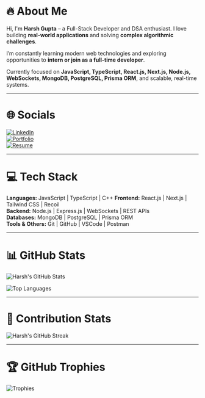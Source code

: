# 🔥 About Me
Hi, I'm **Harsh Gupta** – a Full-Stack Developer and DSA enthusiast. I love building **real-world applications** and solving **complex algorithmic challenges**.  

I’m constantly learning modern web technologies and exploring opportunities to **intern or join as a full-time developer**.  

Currently focused on **JavaScript, TypeScript, React.js, Next.js, Node.js, WebSockets, MongoDB, PostgreSQL, Prisma ORM**, and scalable, real-time systems.  

---

# 🌐 Socials
[![LinkedIn](https://img.shields.io/badge/LinkedIn-0077B5?style=for-the-badge&logo=linkedin&logoColor=white)](https://linkedin.com/in/harshachieve100)  
[![Portfolio](https://img.shields.io/badge/Portfolio-000000?style=for-the-badge&logo=ko-fi&logoColor=white)](https://harshgupta-portfolio-nine.vercel.app)  
[![Resume](https://img.shields.io/badge/Resume-PDF-red?style=for-the-badge&logo=adobeacrobat&logoColor=white)](https://drive.google.com/file/d/1wFU3kK37jDNGv9GsbuJ89pLkypD9c61b/view?usp=sharing)

---

# 💻 Tech Stack
**Languages:** JavaScript | TypeScript | C++ 
**Frontend:** React.js | Next.js | Tailwind CSS | Recoil  
**Backend:** Node.js | Express.js | WebSockets | REST APIs  
**Databases:** MongoDB | PostgreSQL | Prisma ORM  
**Tools & Others:** Git | GitHub | VSCode | Postman 

---

# 📊 GitHub Stats
![Harsh's GitHub Stats](https://github-readme-stats.vercel.app/api?username=harshgupta751&show_icons=true&hide_border=true&theme=radical&count_private=true&include_all_commits=true)  

![Top Languages](https://github-readme-stats.vercel.app/api/top-langs/?username=harshgupta751&layout=compact&theme=radical)

---

# 🌟 Contribution Stats
![Harsh's GitHub Streak](https://github-readme-streak-stats.herokuapp.com/?user=harshgupta751&theme=radical)



---

# 🏆 GitHub Trophies
![Trophies](https://github-profile-trophy.vercel.app/?username=harshgupta751&theme=radical&row=1&column=5)
